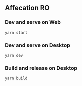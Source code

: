 ## Affecation RO

### Dev and serve on Web
`yarn start`

### Dev and serve on Desktop
`yarn dev`

### Build and release on Desktop
`yarn build`
